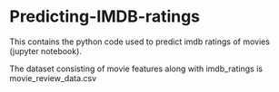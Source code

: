 # Predicting-IMDB-ratings
This contains the python code used to predict imdb ratings of movies (jupyter notebook).

The dataset consisting of movie features along with imdb_ratings is movie_review_data.csv
